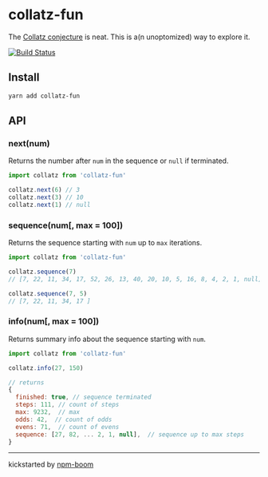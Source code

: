# collatz-fun


The [Collatz conjecture] is neat.  This is a(n unoptomized) way to explore it.

[![Build Status](https://travis-ci.org/reergymerej/collatz-fun.svg?branch=master)](https://travis-ci.org/reergymerej/collatz-fun)


## Install

```bash
yarn add collatz-fun
```


## API

### next(num)

Returns the number after `num` in the sequence or `null` if terminated.

```js
import collatz from 'collatz-fun'

collatz.next(6) // 3
collatz.next(3) // 10
collatz.next(1) // null
```


### sequence(num[, max = 100])

Returns the sequence starting with `num` up to `max` iterations.

```js
import collatz from 'collatz-fun'

collatz.sequence(7)
// [7, 22, 11, 34, 17, 52, 26, 13, 40, 20, 10, 5, 16, 8, 4, 2, 1, null]

collatz.sequence(7, 5)
// [7, 22, 11, 34, 17 ]
```


### info(num[, max = 100])

Returns summary info about the sequence starting with `num`.


```js
import collatz from 'collatz-fun'

collatz.info(27, 150)

// returns
{
  finished: true, // sequence terminated
  steps: 111, // count of steps
  max: 9232,  // max
  odds: 42,  // count of odds
  evens: 71,  // count of evens
  sequence: [27, 82, ... 2, 1, null],  // sequence up to max steps
}

```












---
kickstarted by [npm-boom][npm-boom]

[npm-boom]: https://github.com/reergymerej/npm-boom
[Collatz conjecture]: https://en.wikipedia.org/wiki/Collatz_conjecture
